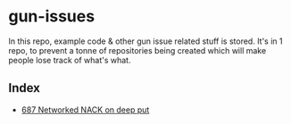 # gun-issues

In this repo, example code & other gun issue related stuff is stored. It's in 1 repo, to prevent a tonne of repositories being created which will make people lose track of what's what.

## Index

- [687 Networked NACK on deep put](https://github.com/finwo/gun-issues/tree/master/687)
